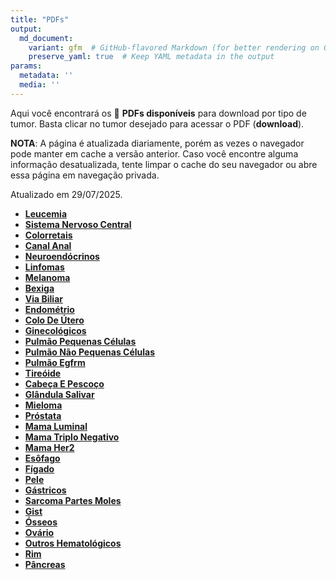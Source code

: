 ```yaml
---
title: "PDFs"
output: 
  md_document:
    variant: gfm  # GitHub-flavored Markdown (for better rendering on GitHub)
    preserve_yaml: true  # Keep YAML metadata in the output
params:
  metadata: ''
  media: ''
---
```


<script async src="https://scripts.simpleanalyticscdn.com/latest.js"></script>

Aqui você encontrará os 📝 **PDFs disponíveis** para download por tipo
de tumor. Basta clicar no tumor desejado para acessar o PDF
(**download**).

**NOTA**: A página é atualizada diariamente, porém as vezes o navegador
pode manter em cache a versão anterior. Caso você encontre alguma
informação desatualizada, tente limpar o cache do seu navegador ou abre
essa página em navegação privada.

Atualizado em 29/07/2025.

- [**Leucemia**](https://coeoralmeds-e768.restdb.io/media/68885d31f63b8048002260e8?download=true)
- [**Sistema Nervoso
  Central**](https://coeoralmeds-e768.restdb.io/media/68885d33f63b8048002260ec?download=true)
- [**Colorretais**](https://coeoralmeds-e768.restdb.io/media/68885d36f63b8048002260f0?download=true)
- [**Canal
  Anal**](https://coeoralmeds-e768.restdb.io/media/68885d38f63b8048002260f2?download=true)
- [**Neuroendócrinos**](https://coeoralmeds-e768.restdb.io/media/68885d3af63b8048002260f4?download=true)
- [**Linfomas**](https://coeoralmeds-e768.restdb.io/media/68885d3bf63b8048002260f6?download=true)
- [**Melanoma**](https://coeoralmeds-e768.restdb.io/media/68885d3df63b8048002260f8?download=true)
- [**Bexiga**](https://coeoralmeds-e768.restdb.io/media/68885d3ff63b8048002260fa?download=true)
- [**Via
  Biliar**](https://coeoralmeds-e768.restdb.io/media/68885d40f63b8048002260fc?download=true)
- [**Endométrio**](https://coeoralmeds-e768.restdb.io/media/68885d42f63b8048002260fe?download=true)
- [**Colo De
  Útero**](https://coeoralmeds-e768.restdb.io/media/68885d44f63b804800226100?download=true)
- [**Ginecológicos**](https://coeoralmeds-e768.restdb.io/media/68885d46f63b804800226102?download=true)
- [**Pulmão Pequenas
  Células**](https://coeoralmeds-e768.restdb.io/media/68885d47f63b804800226104?download=true)
- [**Pulmão Não Pequenas
  Células**](https://coeoralmeds-e768.restdb.io/media/68885d49f63b80480022610a?download=true)
- [**Pulmão
  Egfrm**](https://coeoralmeds-e768.restdb.io/media/68885d4bf63b80480022610c?download=true)
- [**Tireóide**](https://coeoralmeds-e768.restdb.io/media/68885d4ef63b804800226110?download=true)
- [**Cabeça E
  Pescoço**](https://coeoralmeds-e768.restdb.io/media/68885d50f63b804800226112?download=true)
- [**Glândula
  Salivar**](https://coeoralmeds-e768.restdb.io/media/68885d52f63b804800226114?download=true)
- [**Mieloma**](https://coeoralmeds-e768.restdb.io/media/68885d54f63b804800226116?download=true)
- [**Próstata**](https://coeoralmeds-e768.restdb.io/media/68885d56f63b804800226118?download=true)
- [**Mama
  Luminal**](https://coeoralmeds-e768.restdb.io/media/68885d5af63b80480022611c?download=true)
- [**Mama Triplo
  Negativo**](https://coeoralmeds-e768.restdb.io/media/68885d5bf63b80480022611e?download=true)
- [**Mama
  Her2**](https://coeoralmeds-e768.restdb.io/media/68885d5df63b804800226120?download=true)
- [**Esôfago**](https://coeoralmeds-e768.restdb.io/media/68885d5ff63b804800226122?download=true)
- [**Fígado**](https://coeoralmeds-e768.restdb.io/media/68885d60f63b804800226124?download=true)
- [**Pele**](https://coeoralmeds-e768.restdb.io/media/68885d62f63b804800226126?download=true)
- [**Gástricos**](https://coeoralmeds-e768.restdb.io/media/68885d64f63b804800226128?download=true)
- [**Sarcoma Partes
  Moles**](https://coeoralmeds-e768.restdb.io/media/68885d66f63b80480022612a?download=true)
- [**Gist**](https://coeoralmeds-e768.restdb.io/media/68885d67f63b80480022612c?download=true)
- [**Ósseos**](https://coeoralmeds-e768.restdb.io/media/68885d69f63b80480022612e?download=true)
- [**Ovário**](https://coeoralmeds-e768.restdb.io/media/68885d6bf63b804800226130?download=true)
- [**Outros
  Hematológicos**](https://coeoralmeds-e768.restdb.io/media/68885d6df63b804800226132?download=true)
- [**Rim**](https://coeoralmeds-e768.restdb.io/media/68885d6ef63b804800226134?download=true)
- [**Pâncreas**](https://coeoralmeds-e768.restdb.io/media/68885d70f63b804800226136?download=true)
